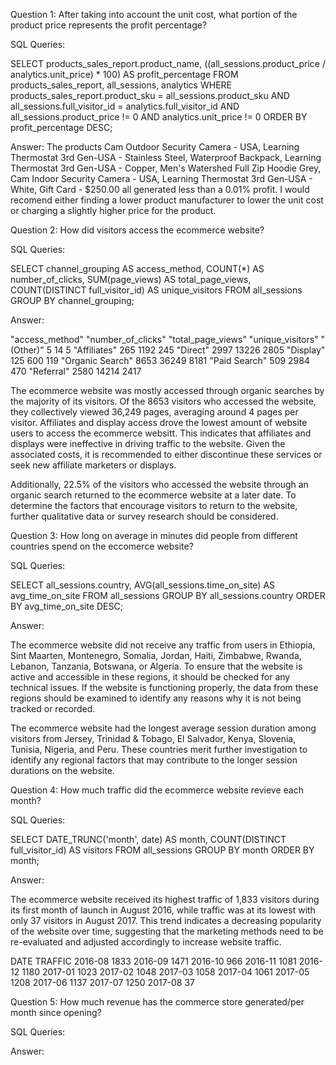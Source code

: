 Question 1: After taking into account the unit cost, what portion of the product price represents the profit percentage?

SQL Queries:

SELECT products_sales_report.product_name, ((all_sessions.product_price / analytics.unit_price) * 100) AS profit_percentage
FROM products_sales_report, all_sessions, analytics
WHERE products_sales_report.product_sku = all_sessions.product_sku 
AND all_sessions.full_visitor_id = analytics.full_visitor_id
AND all_sessions.product_price != 0
AND analytics.unit_price != 0
ORDER BY profit_percentage DESC;

Answer: 
The products  Cam Outdoor Security Camera - USA,  Learning Thermostat 3rd Gen-USA - Stainless Steel, Waterproof Backpack,  Learning Thermostat 3rd Gen-USA - Copper,  Men's Watershed Full Zip Hoodie Grey,  Cam Indoor Security Camera - USA,  Learning Thermostat 3rd Gen-USA - White, Gift Card - $250.00 all generated less than a 0.01% profit. I would recomend either finding a lower product manufacturer to lower the unit cost or charging a slightly higher price for the product. 


Question 2: How did visitors access the ecommerce website? 

SQL Queries: 

SELECT
  channel_grouping AS access_method,
  COUNT(*) AS number_of_clicks,
  SUM(page_views) AS total_page_views,
  COUNT(DISTINCT full_visitor_id) AS unique_visitors
FROM
  all_sessions
GROUP BY
  channel_grouping;

Answer: 

"access_method"	"number_of_clicks"	"total_page_views"	"unique_visitors"
"(Other)"	        5	                    14	                5
"Affiliates"	    265	                    1192	            245
"Direct"	        2997	                13226	            2805
"Display"	        125	                    600	                119
"Organic Search"	8653	                36249	            8181
"Paid Search"	    509	                    2984	            470
"Referral"	        2580	                14214	            2417

The ecommerce website was mostly accessed through organic searches by the majority of its visitors. Of the 8653 visitors who accessed the website, they collectively viewed 36,249 pages, averaging around 4 pages per visitor. Affiliates and display access drove the lowest amount of website users to access the ecommerce websitt. This indicates that affiliates and displays were ineffective in driving traffic to the website. Given the associated costs, it is recommended to either discontinue these services or seek new affiliate marketers or displays.

Additionally, 22.5% of the visitors who accessed the website through an organic search returned to the ecommerce website at a later date. To determine the factors that encourage visitors to return to the website, further qualitative data or survey research should be considered.


Question 3: How long on average in minutes did people from different countries spend on the eccomerce website?

SQL Queries:

SELECT all_sessions.country, AVG(all_sessions.time_on_site) AS avg_time_on_site
FROM all_sessions 
GROUP BY all_sessions.country
ORDER BY avg_time_on_site DESC;

Answer: 

The ecommerce website did not receive any traffic from users in Ethiopia, Sint Maarten, Montenegro, Somalia, Jordan, Haiti, Zimbabwe, Rwanda, Lebanon, Tanzania, Botswana, or Algeria. To ensure that the website is active and accessible in these regions, it should be checked for any technical issues. If the website is functioning properly, the data from these regions should be examined to identify any reasons why it is not being tracked or recorded.

The ecommerce website had the longest average session duration among visitors from Jersey, Trinidad & Tobago, El Salvador, Kenya, Slovenia, Tunisia, Nigeria, and Peru. These countries merit further investigation to identify any regional factors that may contribute to the longer session durations on the website.



Question 4: How much traffic did the ecommerce website revieve each month? 

SQL Queries: 

SELECT DATE_TRUNC('month', date) AS month, COUNT(DISTINCT full_visitor_id) AS visitors
FROM all_sessions
GROUP BY month
ORDER BY month;

Answer:

The ecommerce website received its highest traffic of 1,833 visitors during its first month of launch in August 2016, while traffic was at its lowest with only 37 visitors in August 2017. This trend indicates a decreasing popularity of the website over time, suggesting that the marketing methods need to be re-evaluated and adjusted accordingly to increase website traffic.  

DATE        TRAFFIC 
2016-08     1833
2016-09     1471
2016-10     966
2016-11     1081
2016-12     1180
2017-01     1023
2017-02     1048
2017-03     1058
2017-04     1061
2017-05     1208
2017-06     1137
2017-07     1250
2017-08     37





Question 5: How much revenue has the commerce store generated/per month since opening?

SQL Queries:

Answer:
